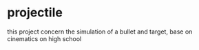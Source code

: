 # projectile
this project concern the simulation of a bullet and target, base on cinematics on high school
